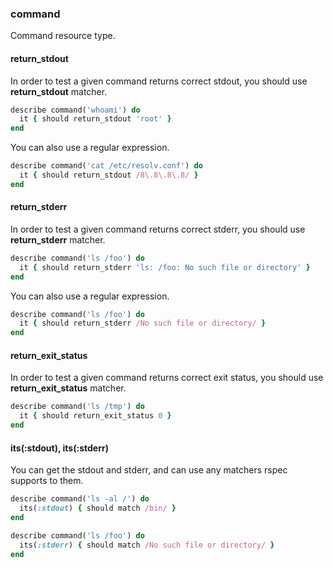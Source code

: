 ### <a name="command">command</a>

Command resource type.

#### return_stdout

In order to test a given command returns correct stdout, you should use **return_stdout** matcher.

```ruby
describe command('whoami') do
  it { should return_stdout 'root' }
end
```

You can also use a regular expression.

```ruby
describe command('cat /etc/resolv.conf') do
  it { should return_stdout /8\.8\.8\.8/ }
end
```

#### return_stderr

In order to test a given command returns correct stderr, you should use **return_stderr** matcher.

```ruby
describe command('ls /foo') do
  it { should return_stderr 'ls: /foo: No such file or directory' }
end
```

You can also use a regular expression.

```ruby
describe command('ls /foo') do
  it { should return_stderr /No such file or directory/ }
end
```
    
#### return\_exit\_status

In order to test a given command returns correct exit status, you should use **return\_exit\_status** matcher.

```ruby
describe command('ls /tmp') do
  it { should return_exit_status 0 }
end
```

#### its(:stdout), its(:stderr)

You can get the stdout and stderr, and can use any matchers rspec supports to them.

```ruby
describe command('ls -al /') do
  its(:stdout) { should match /bin/ }
end

describe command('ls /foo') do
  its(:stderr) { should match /No such file or directory/ }
end

```